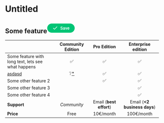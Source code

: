 # Untitled

##   Some feature![](../.gitbook/assets/screenshot-2020-06-15-at-19.11.29.png)

|  | **Community Edition** | **Pro Edition**  | **Enterprise edition** |
| :--- | :---: | :---: | :---: |
| Some feature with long  text, lets see what happens | ✅  | ✅  | ✅  |
| [asdasd](https://dieppa.gitbook.io/mongock/pricing) |  ❔[\*](https://trello.com/b/pIkObACf/organization)  | ✅  | ✅  |
| Some other feature 2 |   | ✅  | ✅  |
| Some other feature 3 |   |  | ✅  |
| Some other feature 4 |   |  | ✅  |
| **Support** | _Community_ | Email \(**best effort**\) | Email \(**&lt;2 business days**\) |
| **Price** | Free | 10€/month | 100€/month |



